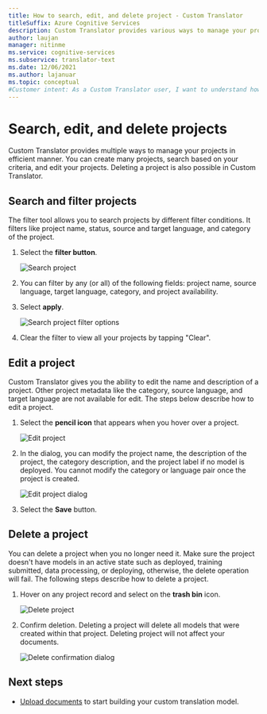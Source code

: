 ```yaml
---
title: How to search, edit, and delete project - Custom Translator
titleSuffix: Azure Cognitive Services
description: Custom Translator provides various ways to manage your projects in efficient manner. You can create multiple projects, search based on your criteria, edit your projects. Deleting a project is also possible in Custom Translator.  
author: laujan
manager: nitinme
ms.service: cognitive-services
ms.subservice: translator-text
ms.date: 12/06/2021
ms.author: lajanuar
ms.topic: conceptual
#Customer intent: As a Custom Translator user, I want to understand how to search, edit, delete projects, so that I can manage my projects effeciently.
---
```

# Search, edit, and delete projects

Custom Translator provides multiple ways to manage your projects in efficient manner. You can create many projects, search based on your criteria, and edit your projects. Deleting a project is also possible in Custom Translator.  

## Search and filter projects

The filter tool allows you to search projects by different filter conditions. It filters like project name, status, source and target language, and category of the project.

1. Select the **filter button**.

    ![Search project](media/how-to/how-to-search-project.png)

2. You can filter by any (or all) of the following fields: project name, source language, target language, category, and project availability.

3. Select **apply**.

    ![Search project filter options](media/how-to/how-to-search-project-filters.png)

4. Clear the filter to view all your projects by tapping "Clear".

## Edit a project

Custom Translator gives you the ability to edit the name and description of a project. Other project metadata like the category, source language, and target language are not available for edit. The steps below describe how to edit a project.

1. Select the **pencil icon** that appears when you hover over a project.

    ![Edit project](media/how-to/how-to-edit-project.png)

2. In the dialog, you can modify the project name, the description of the project, the category description, and the project label if no model is deployed. You cannot modify the category or language pair once the project is created.

    ![Edit project dialog](media/how-to/how-to-edit-project-dialog.png)

3. Select the **Save** button.

## Delete a project

You can delete a project when you no longer need it. Make sure the project doesn't have models in an active state such as deployed, training submitted, data processing, or deploying, otherwise, the delete operation will fail. The following steps describe how to delete a project.


1. Hover on any project record and select on the **trash bin** icon.

   ![Delete project](media/how-to/how-to-delete-project.png)

2. Confirm deletion. Deleting a project will delete all models that were created within that project. Deleting project will not affect your  documents.

   ![Delete confirmation dialog](media/how-to/how-to-delete-project-confirm.png)

## Next steps

- [Upload documents](how-to-upload-document.md) to start building your custom translation model.
